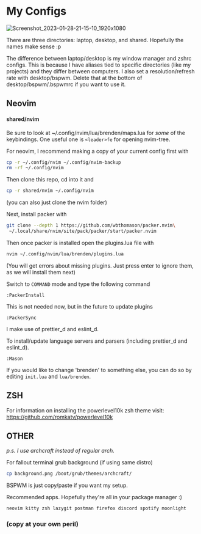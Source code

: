 # My Configs

![Screenshot_2023-01-28-21-15-10_1920x1080](https://user-images.githubusercontent.com/47364240/215306513-0dfa3b0b-866f-4e4c-9917-437972a9cee9.png)

There are three directories: laptop, desktop, and shared.
Hopefully the names make sense :p

The difference between laptop/desktop is my window manager and zshrc configs.
This is because I have aliases tied to specific directories (like my projects) and they differ between computers.
I also set a resolution/refresh rate with desktop/bspwm.
Delete that at the bottom of desktop/bspwm/.bspwmrc if you want to use it.


## Neovim
#### shared/nvim

Be sure to look at ~/.config/nvim/lua/brenden/maps.lua for *some* of the keybindings.
One useful one is `<leader>fe` for opening nvim-tree.

For neovim, I recommend making a copy of your current config first with

```bash
cp -r ~/.config/nvim ~/.config/nvim-backup
rm -rf ~/.config/nvim
```

Then clone this repo, cd into it and

```bash
cp -r shared/nvim ~/.config/nvim
```
(you can also just clone the nvim folder)


Next, install packer with

```bash
git clone --depth 1 https://github.com/wbthomason/packer.nvim\
 ~/.local/share/nvim/site/pack/packer/start/packer.nvim
```

Then once packer is installed open the plugins.lua file with

```bash
nvim ~/.config/nvim/lua/brenden/plugins.lua
```

(You will get errors about missing plugins. Just press enter to ignore them, as we will install them next)

Switch to `COMMAND` mode and type the following command

```
:PackerInstall
```

This is not needed now, but in the future to update plugins

```
:PackerSync
```

I make use of prettier_d and eslint_d.

To install/update language servers and parsers (including prettier_d and eslint_d).

```
:Mason
```

If you would like to change 'brenden' to something else, you can do so by editing `init.lua` and `lua/brenden`.

## ZSH
For information on installing the powerlevel10k zsh theme visit:
https://github.com/romkatv/powerlevel10k


## OTHER
*p.s. I use archcraft instead of regular arch.*

For fallout terminal grub background (if using same distro)

```bash
cp background.png /boot/grub/themes/archcraft/
```

BSPWM is just copy/paste if you want my setup.

Recommended apps. Hopefully they're all in your package manager :)

```bash
neovim kitty zsh lazygit postman firefox discord spotify moonlight
```

### (copy at your own peril)
